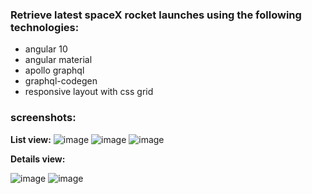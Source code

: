 ### Retrieve latest spaceX rocket launches using the following technologies: 
 - angular 10
 - angular material
 - apollo graphql
 - graphql-codegen
 - responsive layout with css grid


### screenshots:

**List view:**
![image](https://user-images.githubusercontent.com/956227/87414685-695e2800-c5cc-11ea-82ea-beaf323d2b08.png)
![image](https://user-images.githubusercontent.com/956227/87414782-901c5e80-c5cc-11ea-8807-9830fd09605b.png)
![image](https://user-images.githubusercontent.com/956227/87414877-af1af080-c5cc-11ea-8060-7ca4cb87fb03.png)

**Details view:**

![image](https://user-images.githubusercontent.com/956227/87415371-4c762480-c5cd-11ea-9901-99fc487cdcfd.png)
![image](https://user-images.githubusercontent.com/956227/87415603-96f7a100-c5cd-11ea-8658-169e6292c925.png)
